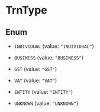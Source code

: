 

# TrnType

## Enum


* `INDIVIDUAL` (value: `"INDIVIDUAL"`)

* `BUSINESS` (value: `"BUSINESS"`)

* `GST` (value: `"GST"`)

* `VAT` (value: `"VAT"`)

* `ENTITY` (value: `"ENTITY"`)

* `UNKNOWN` (value: `"UNKNOWN"`)



